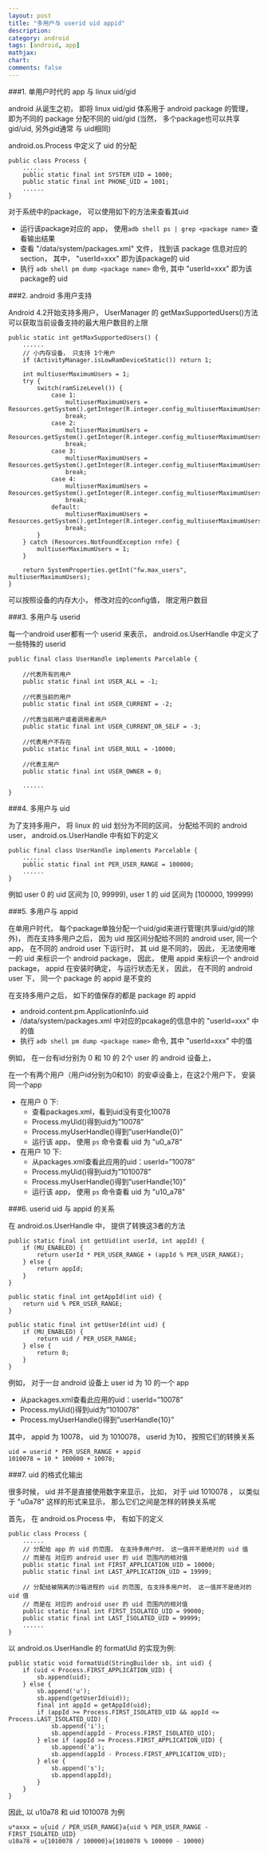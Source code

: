 ```yaml
---
layout: post
title: "多用户与 userid uid appid"
description:
category: android
tags: [android, app]
mathjax: 
chart:
comments: false
---
```


###1. 单用户时代的 app 与 linux uid/gid

android 从诞生之初， 即将 linux uid/gid 体系用于 android package 的管理， 即为不同的 package 分配不同的 uid/gid (当然， 多个package也可以共享gid/uid, 另外gid通常 与 uid相同)

android.os.Process 中定义了 uid 的分配

    public class Process {
        ......
        public static final int SYSTEM_UID = 1000;
        public static final int PHONE_UID = 1001;
        ......
    }
    
对于系统中的package， 可以使用如下的方法来查看其uid

+ 运行该package对应的 app， 使用`adb shell ps | grep <package name>` 查看输出结果
+ 查看 "/data/system/packages.xml" 文件， 找到该 package 信息对应的 section， 其中， "userId=xxx" 即为该package的 uid
+ 执行 `adb shell pm dump <package name>` 命令, 其中 "userId=xxx" 即为该package的 uid

###2. android 多用户支持

Android 4.2开始支持多用户， UserManager 的 getMaxSupportedUsers()方法可以获取当前设备支持的最大用户数目的上限

    public static int getMaxSupportedUsers() {
        ......
        // 小内存设备， 只支持 1个用户
        if (ActivityManager.isLowRamDeviceStatic()) return 1; 

        int multiuserMaximumUsers = 1;
        try {
            switch(ramSizeLevel()) {
                case 1:
                    multiuserMaximumUsers = Resources.getSystem().getInteger(R.integer.config_multiuserMaximumUsers_1G);
                    break;
                case 2:
                    multiuserMaximumUsers = Resources.getSystem().getInteger(R.integer.config_multiuserMaximumUsers);
                    break;
                case 3:
                    multiuserMaximumUsers = Resources.getSystem().getInteger(R.integer.config_multiuserMaximumUsers_3G);
                    break;
                case 4:
                    multiuserMaximumUsers = Resources.getSystem().getInteger(R.integer.config_multiuserMaximumUsers_4G);
                    break;
                default:
                    multiuserMaximumUsers = Resources.getSystem().getInteger(R.integer.config_multiuserMaximumUsers);
                    break;
            }
        } catch (Resources.NotFoundException rnfe) {
            multiuserMaximumUsers = 1;
        }

        return SystemProperties.getInt("fw.max_users", multiuserMaximumUsers);
    }

可以按照设备的内存大小， 修改对应的config值， 限定用户数目

###3. 多用户与 userid

每一个android user都有一个 userid 来表示， android.os.UserHandle 中定义了一些特殊的 userid

    public final class UserHandle implements Parcelable {

        //代表所有的用户            
        public static final int USER_ALL = -1;
        
        //代表当前的用户
        public static final int USER_CURRENT = -2;
        
        //代表当前用户或者调用者用户
        public static final int USER_CURRENT_OR_SELF = -3;
        
        //代表用户不存在
        public static final int USER_NULL = -10000;
        
        //代表主用户
        public static final int USER_OWNER = 0;

        ......
    }
    
###4. 多用户与 uid

为了支持多用户， 将 linux 的 uid 划分为不同的区间， 分配给不同的 android user， android.os.UserHandle 中有如下的定义

    public final class UserHandle implements Parcelable {
        ......
        public static final int PER_USER_RANGE = 100000;
        ......
    }

例如 user 0 的 uid 区间为 [0, 99999), user 1 的 uid 区间为 [100000, 199999)

###5. 多用户与 appid

在单用户时代， 每个package单独分配一个uid/gid来进行管理(共享uid/gid的除外)， 而在支持多用户之后， 因为 uid 按区间分配给不同的 android user, 同一个 app， 在不同的 android user 下运行时， 其 uid 是不同的， 因此， 无法使用唯一的 uid 来标识一个 android  package， 因此， 使用 appid 来标识一个 android package， appid 在安装时确定， 与运行状态无关， 因此， 在不同的 android user 下， 同一个 package 的 appid 是不变的

在支持多用户之后， 如下的值保存的都是 package 的 appid

+ android.content.pm.ApplicationInfo.uid
+ /data/system/packages.xml 中对应的pcakage的信息中的 "userId=xxx" 中的值
+ 执行 `adb shell pm dump <package name>` 命令, 其中 "userId=xxx" 中的值

例如， 在一台有id分别为 0 和 10 的 2个 user 的 android 设备上， 

在一个有两个用户（用户id分别为0和10）的安卓设备上，在这2个用户下， 安装同一个app

+ 在用户 0 下:
   + 查看packages.xml，看到uid没有变化10078
   + Process.myUid()得到uid为”10078”
   + Process.myUserHandle()得到”userHandle{0}” 
   + 运行该 app， 使用 `ps` 命令查看 uid 为 "u0_a78" 
+ 在用户 10 下:
   + 从packages.xml查看此应用的uid：userId=”10078”
   + Process.myUid()得到uid为”1010078”
   + Process.myUserHandle()得到”userHandle{10}”
   + 运行该 app， 使用 `ps` 命令查看 uid 为 "u10_a78"
    
###6. userid uid 与 appid 的关系

在 android.os.UserHandle 中， 提供了转换这3者的方法

    public static final int getUid(int userId, int appId) {
        if (MU_ENABLED) {
            return userId * PER_USER_RANGE + (appId % PER_USER_RANGE);
        } else {
            return appId;
        }
    }
    
    public static final int getAppId(int uid) {
        return uid % PER_USER_RANGE;
    }
    
    public static final int getUserId(int uid) {
        if (MU_ENABLED) {
            return uid / PER_USER_RANGE;
        } else {
            return 0;
        }
    }

例如， 对于一台 android 设备上 user id 为 10 的一个 app

+ 从packages.xml查看此应用的uid：userId=”10078”
+ Process.myUid()得到uid为”1010078”
+ Process.myUserHandle()得到”userHandle{10}”

其中， appid 为 10078， uid 为 1010078， userid 为10， 按照它们的转换关系

    uid = userid * PER_USER_RANGE + appid
    1010078 = 10 * 100000 + 10078;
    
###7. uid 的格式化输出

很多时候， uid 并不是直接使用数字来显示， 比如， 对于 uid 1010078 ， 以类似于 "u0a78" 这样的形式来显示， 那么它们之间是怎样的转换关系呢

首先， 在  android.os.Process 中， 有如下的定义

    public class Process {    
        ......
        // 分配给 app 的 uid 的范围， 在支持多用户时， 这一值并不是绝对的 uid 值
        // 而是在 对应的 android user 的 uid 范围内的相对值
        public static final int FIRST_APPLICATION_UID = 10000;
        public static final int LAST_APPLICATION_UID = 19999;
        
        // 分配给被隔离的沙箱进程的 uid 的范围, 在支持多用户时， 这一值并不是绝对的 uid 值
        // 而是在 对应的 android user 的 uid 范围内的相对值
        public static final int FIRST_ISOLATED_UID = 99000;
        public static final int LAST_ISOLATED_UID = 99999;
        ......
    }

以 android.os.UserHandle 的 formatUid 的实现为例:

    public static void formatUid(StringBuilder sb, int uid) {
        if (uid < Process.FIRST_APPLICATION_UID) {
            sb.append(uid);
        } else {
            sb.append('u');
            sb.append(getUserId(uid));
            final int appId = getAppId(uid);
            if (appId >= Process.FIRST_ISOLATED_UID && appId <= Process.LAST_ISOLATED_UID) {
                sb.append('i');
                sb.append(appId - Process.FIRST_ISOLATED_UID);
            } else if (appId >= Process.FIRST_APPLICATION_UID) {
                sb.append('a');
                sb.append(appId - Process.FIRST_APPLICATION_UID);
            } else {
                sb.append('s');
                sb.append(appId);
            }
        }
    }

因此, 以 u10a78 和 uid 1010078 为例

    u*axxx = u{uid / PER_USER_RANGE}a{uid % PER_USER_RANGE - FIRST_ISOLATED_UID}
    u10a78 = u{1010078 / 100000}a{1010078 % 100000 - 10000}         